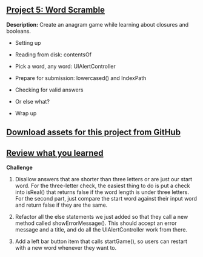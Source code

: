 ## [Project 5: Word Scramble](https://www.hackingwithswift.com/read/5/overview)

**Description:** Create an anagram game while learning about closures and booleans.

- Setting up

- Reading from disk: contentsOf

- Pick a word, any word: UIAlertController

- Prepare for submission: lowercased() and IndexPath

- Checking for valid answers

- Or else what?

- Wrap up

## [Download assets for this project from GitHub](https://github.com/twostraws/HackingWithSwift)

## [Review what you learned](https://www.hackingwithswift.com/review/hws/project-5-word-scramble)

**Challenge**

1. Disallow answers that are shorter than three letters or are just our start word. For the three-letter check, the easiest thing to do is put a check into isReal() that returns false if the word length is under three letters. For the second part, just compare the start word against their input word and return false if they are the same.

2. Refactor all the else statements we just added so that they call a new method called showErrorMessage(). This should accept an error message and a title, and do all the UIAlertController work from there.

3. Add a left bar button item that calls startGame(), so users can restart with a new word whenever they want to.
